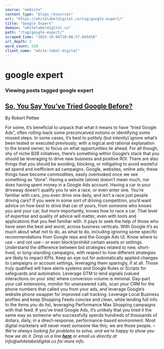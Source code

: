```yaml
---
source: "website"
content_type: "blogs_resources"
url: "https://whitelabeldigital.co/tag/google-expert/"
title: "Google Expert"
domain: "whitelabeldigital.co"
path: "/tag/google-expert/"
scraped_time: "2025-10-04T18:08:57.845458"
url_depth: 2
word_count: 520
client_name: "white-label-digital"
---
```


# google expert

### Viewing posts tagged google expert

## [So, You Say You’ve Tried Google Before?](https://whitelabeldigital.co/so-you-say-youve-tried-google-before/)

By Robert Pettee

For some, it’s beneficial to unpack that what it means to have “tried Google Ads”, often rolling-back some preconceived notions or identifying some missed steps. In some cases, it’s best to politely (but intently) ignore what’s been tested or executed previously, with a logical and rational explanation to the brand owner, to focus on what opportunities lie ahead. For all though, shy of niche B2B initiatives, there’s something within Google’s stack that you should be leveraging to drive new business and positive ROI. There are also things that you should be avoiding, blocking, or mitigating to avoid wasteful ad spend and inefficient ad campaigns. Google, websites, online ads; these things have become commodities, easily overlooked once we see something as “done”. Having a website (alone) doesn’t mean much, nor does having spent money in a Google Ads account. Having a car in your driveway doesn’t qualify you to win a race, or even enter one. You’re familiar with cars, you even drive one daily, and isn’t a race just people driving cars? If you were in some sort of driving competition, you’d want advice on how best to drive that car of yours, from someone who knows you and your car, but more importantly, knows how to race a car. That level of expertise and quality of advice will matter, even with tools and applications that you feel familiar with. It pays to seek the help of those who have seen the best and worst, across business verticals. With Google it’s as much about what not to do, as what to do, including ignoring some specific recommendations from Google reps and the Google Ads UI. Know where to use – and not use – or even block/prohibit certain assets or settings. Understand the difference between bid strategies related to new, short-lived, or long-standing campaigns, with respect to how different strategies are likely to impact KPIs. Keep an eye out for automatically applied changes to campaigns or account settings, leveraging them sparingly, if at all. Those truly qualified will have alerts systems and Google Rules or Scripts for safeguards and automation. Leverage GTM to lend signals (valued interactions on your site) where conversion volume is minimal. Day-part your call extensions, monitor for unanswered calls, scan your CRM for the phone numbers that called you from your ads, and leverage Google’s website phone swapper for improved call tracking. Leverage Local Business profiles and keep Shopping Feeds concise and clean, while lending full info to the items you do list, leveraging Performance Max Shopping campaigns with that feed. If you’ve tried Google Ads, it’s unlikely that you tried it the same way as someone who successfully spends hundreds of thousands of dollars, daily, in a direct-response, performance-based environment. Most digital marketers will never meet someone like this; we are those people. – _We’re always looking for problems to solve, and we’re happy to show you how we do it. Drop us a line [**here**](https://whitelabeldigital.co/contact/) or email us directly at _info@whitelabeldigital.co_ for more info._